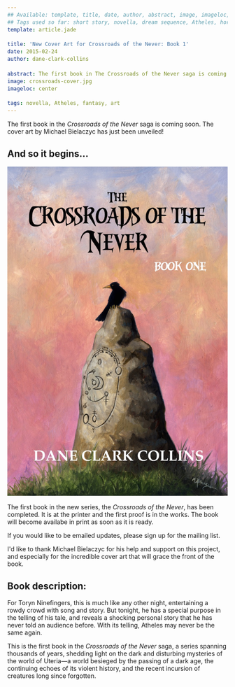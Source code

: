 ```yaml
---
## Available: template, title, date, author, abstract, image, imageloc, tags
## Tags used so far: short story, novella, dream sequence, Atheles, horror, fantasy, dark fantasy, free,gaming, writing craft, fan convention, art, travel, philosophy, music, video
template: article.jade

title: 'New Cover Art for Crossroads of the Never: Book 1'
date: 2015-02-24
author: dane-clark-collins

abstract: The first book in The Crossroads of the Never saga is coming soon. The cover art by Michael Bielaczyc has just been unveiled!
image: crossroads-cover.jpg
imageloc: center

tags: novella, Atheles, fantasy, art
---
```


The first book in the _Crossroads of the Never_ saga is coming soon. The cover art by Michael Bielaczyc has just been unveiled!

<span class="more"></span>

## And so it begins...

<img src="crossroads-cover.jpg" alt="Cover Art for Crossroads of the Never" class="img-right">

The first book in the new series, the _Crossroads of the Never_, has been completed. It is at the printer and the first proof is in the works. The book will become availabe in print as soon as it is ready.

If you would like to be emailed updates, please sign up for the mailing list.

I'd like to thank Michael Bielaczyc for his help and support on this project, and especially for the incredible cover art that will grace the front of the book.

## Book description:

For Toryn Ninefingers, this is much like any other night, entertaining a rowdy crowd with song and story. But tonight, he has a special purpose in the telling of his tale, and reveals a shocking personal story that he has never told an audience before. With its telling, Atheles may never be the same again.

This is the first book in the _Crossroads of the Never_ saga, a series spanning thousands of years, shedding light on the dark and disturbing mysteries of the world of Uteria—a world besieged by the passing of a dark age, the continuing echoes of its violent history, and the recent incursion of creatures long since forgotten.